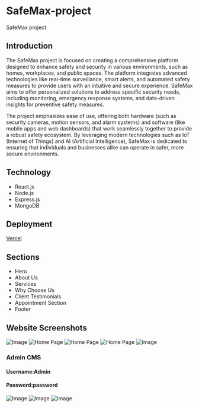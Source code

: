 # SafeMax-project
SafeMax project
<h2>Introduction</h2>
<p>The SafeMax project is focused on creating a comprehensive platform designed to enhance safety and security in various environments, such as homes, workplaces, and public spaces. The platform integrates advanced technologies like real-time surveillance, smart alerts, and automated safety measures to provide users with an intuitive and secure experience. SafeMax aims to offer personalized solutions to address specific security needs, including monitoring, emergency response systems, and data-driven insights for preventive safety measures.</p>
<p>The project emphasizes ease of use, offering both hardware (such as security cameras, motion sensors, and alarm systems) and software (like mobile apps and web dashboards) that work seamlessly together to provide a robust safety ecosystem. By leveraging modern technologies such as IoT (Internet of Things) and AI (Artificial Intelligence), SafeMax is dedicated to ensuring that individuals and businesses alike can operate in safer, more secure environments.</p>

<h2>Technology</h2>
<ul>
  <li>React.js</li>
  <li>Node.js</li>
  <li>Express.js</li>
  <li>MongoDB</li>
</ul>
<h2>Deployment</h2>
<p><a href="https://safe-max-project-task-dineshs-projects-1b970748.vercel.app/">Vercel</a></p>
<h2>Sections</h2>
<ul>
  <li>Hero </li>
  <li>About Us</li>
  <li>Services</li>
  <li>Why Choose Us</li>
  <li>Client Testimonials</li>
  <li>Appointment Section</li>
  <li>Footer</li>
</ul>

<h2>Website Screenshots</h2>
<img src="https://drive.google.com/uc?export=view&id=1UORnXe4xe34NcmkzF6ImYoLfYd79Cbjm" alt="Image" style="max-width: 100%; height: auto;" />
<img src="https://drive.google.com/uc?export=view&id=1mq4b0nhQCJsRRGys_aoxhq_z_-j9sQGR" alt="Home Page" style="max-width: 100%; height: auto;" />
<img src="https://drive.google.com/uc?export=view&id=1dOCOZhsZ5LN-5yUsGEm2MG9Qems8YV1q" alt="Home Page" style="max-width: 100%; height: auto;" />
<img src="https://drive.google.com/uc?export=view&id=1PxKrLgqq-zYl8YSmIb9U3thDa3GOR_er" alt="Home Page" style="max-width: 100%; height: auto;" />
<img src="https://drive.google.com/uc?export=view&id=13wmpul5CSzoSmgrvjFH5lFOV6gtQ42Bj" alt="Image" style="max-width: 100%; height: auto;" />

<h3>Admin CMS</h3>
<h4>Username:Admin</h4>
<h4>Password:password</h4>
<img src="https://drive.google.com/uc?export=view&id=1E1RrsIxoaI4tN9AH8Qeh2OYqjjaECsKq" alt="Image" style="max-width: 100%; height: auto;" />
<img src="https://drive.google.com/uc?export=view&id=1yInySgt_RlwO4m0iX2AFvdEQREuEbYer" alt="Image" style="max-width: 100%; height: auto;" />
<img src="https://drive.google.com/uc?export=view&id=15uaSTxblmyHMLvn3MG9a8YdzyFhftRKl" alt="Image" style="max-width: 100%; height: auto;" />




